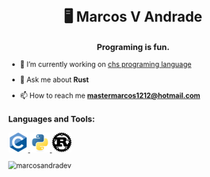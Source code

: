<h1 align="center">🖥️ Marcos V Andrade</h1>
<h3 align="center">Programing is fun.</h3>

- 🔭 I’m currently working on [chs programing language](https://github.com/MarcosAndradeV/chs)

- 💬 Ask me about **Rust**

- 📫 How to reach me **mastermarcos1212@hotmail.com**

<h3 align="left">Languages and Tools:</h3>
<p align="left"> <a href="https://www.cprogramming.com/" target="_blank" rel="noreferrer"> <img src="https://raw.githubusercontent.com/devicons/devicon/master/icons/c/c-original.svg" alt="c" width="40" height="40"/> </a> <a href="https://www.python.org" target="_blank" rel="noreferrer"> <img src="https://raw.githubusercontent.com/devicons/devicon/master/icons/python/python-original.svg" alt="python" width="40" height="40"/> </a> <a href="https://www.rust-lang.org" target="_blank" rel="noreferrer"> <img src="https://raw.githubusercontent.com/devicons/devicon/master/icons/rust/rust-original.svg" alt="rust" width="40" height="40"/> </a> </p>

<p><img align="center" src="https://github-readme-stats.vercel.app/api/top-langs?username=marcosandradev&show_icons=true&locale=en&layout=compact&theme=dark" alt="marcosandradev" /></p>
